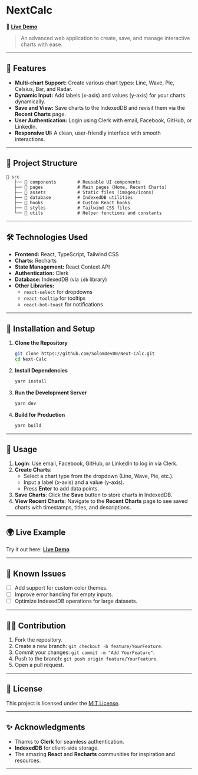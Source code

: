 # NextCalc

🚀 **[Live Demo](https://nextgen-todos.vercel.app/)**

> An advanced web application to create, save, and manage interactive charts with ease.

---

## 🌟 Features

- **Multi-chart Support:** Create various chart types: Line, Wave, Pie, Celsius, Bar, and Radar.
- **Dynamic Input:** Add labels (x-axis) and values (y-axis) for your charts dynamically.
- **Save and View:** Save charts to the IndexedDB and revisit them via the **Recent Charts** page.
- **User Authentication:** Login using Clerk with email, Facebook, GitHub, or LinkedIn.
- **Responsive UI:** A clean, user-friendly interface with smooth interactions.

---

## 📂 Project Structure

```
📁 src
   ├── 📂 components        # Reusable UI components
   ├── 📂 pages             # Main pages (Home, Recent Charts)
   ├── 📂 assets            # Static files (images/icons)
   ├── 📂 database          # IndexedDB utilities
   ├── 📂 hooks             # Custom React hooks
   ├── 📂 styles            # Tailwind CSS files
   └── 📂 utils             # Helper functions and constants
```

---

## 🛠️ Technologies Used

- **Frontend:** React, TypeScript, Tailwind CSS
- **Charts:** Recharts
- **State Management:** React Context API
- **Authentication:** Clerk
- **Database:** IndexedDB (via `idb` library)
- **Other Libraries:**
  - `react-select` for dropdowns
  - `react-tooltip` for tooltips
  - `react-hot-toast` for notifications

---

## 📖 Installation and Setup

1. **Clone the Repository**
   ```bash
   git clone https://github.com/SolomDev00/Next-Calc.git
   cd Next-Calc
   ```

2. **Install Dependencies**
   ```bash
   yarn install
   ```

3. **Run the Development Server**
   ```bash
   yarn dev
   ```

4. **Build for Production**
   ```bash
   yarn build
   ```

---

## 🔧 Usage

1. **Login**: Use email, Facebook, GitHub, or LinkedIn to log in via Clerk.
2. **Create Charts**:
   - Select a chart type from the dropdown (Line, Wave, Pie, etc.).
   - Input a label (x-axis) and a value (y-axis).
   - Press **Enter** to add data points.
3. **Save Charts**: Click the **Save** button to store charts in IndexedDB.
4. **View Recent Charts**: Navigate to the **Recent Charts** page to see saved charts with timestamps, titles, and descriptions.

---

## 🌍 Live Example

Try it out here: **[Live Demo](https://nextgen-todos.vercel.app)**

---

## 🐛 Known Issues

- [ ] Add support for custom color themes.
- [ ] Improve error handling for empty inputs.
- [ ] Optimize IndexedDB operations for large datasets.

---

## 👨‍💻 Contribution

1. Fork the repository.
2. Create a new branch: `git checkout -b feature/YourFeature`.
3. Commit your changes: `git commit -m "Add YourFeature"`.
4. Push to the branch: `git push origin feature/YourFeature`.
5. Open a pull request.

---

## 📜 License

This project is licensed under the [MIT License](LICENSE).

---

## ✨ Acknowledgments

- Thanks to **Clerk** for seamless authentication.
- **IndexedDB** for client-side storage.
- The amazing **React** and **Recharts** communities for inspiration and resources.

---
